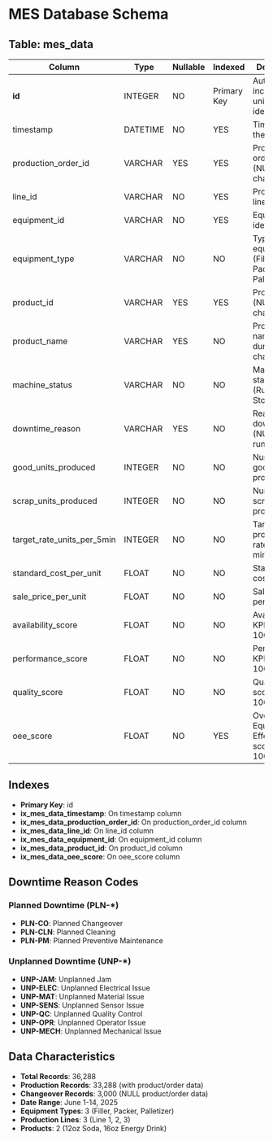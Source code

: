 # MES Database Schema

## Table: mes_data

| Column | Type | Nullable | Indexed | Description |
|--------|------|----------|---------|-------------|
| **id** | INTEGER | NO | Primary Key | Auto-incrementing unique identifier |
| timestamp | DATETIME | NO | YES | Timestamp of the data point |
| production_order_id | VARCHAR | YES | YES | Production order ID (NULL during changeovers) |
| line_id | VARCHAR | NO | YES | Production line identifier |
| equipment_id | VARCHAR | NO | YES | Equipment identifier |
| equipment_type | VARCHAR | NO | NO | Type of equipment (Filler, Packer, Palletizer) |
| product_id | VARCHAR | YES | YES | Product SKU (NULL during changeovers) |
| product_name | VARCHAR | YES | NO | Product name (NULL during changeovers) |
| machine_status | VARCHAR | NO | NO | Machine status (Running, Stopped) |
| downtime_reason | VARCHAR | YES | NO | Reason for downtime (NULL when running) |
| good_units_produced | INTEGER | NO | NO | Number of good units produced |
| scrap_units_produced | INTEGER | NO | NO | Number of scrap units produced |
| target_rate_units_per_5min | INTEGER | NO | NO | Target production rate per 5 minutes |
| standard_cost_per_unit | FLOAT | NO | NO | Standard cost per unit |
| sale_price_per_unit | FLOAT | NO | NO | Sale price per unit |
| availability_score | FLOAT | NO | NO | Availability KPI score (0-100) |
| performance_score | FLOAT | NO | NO | Performance KPI score (0-100) |
| quality_score | FLOAT | NO | NO | Quality KPI score (0-100) |
| oee_score | FLOAT | NO | YES | Overall Equipment Effectiveness score (0-100) |

## Indexes

- **Primary Key**: id
- **ix_mes_data_timestamp**: On timestamp column
- **ix_mes_data_production_order_id**: On production_order_id column
- **ix_mes_data_line_id**: On line_id column
- **ix_mes_data_equipment_id**: On equipment_id column
- **ix_mes_data_product_id**: On product_id column
- **ix_mes_data_oee_score**: On oee_score column

## Downtime Reason Codes

### Planned Downtime (PLN-*)
- **PLN-CO**: Planned Changeover
- **PLN-CLN**: Planned Cleaning
- **PLN-PM**: Planned Preventive Maintenance

### Unplanned Downtime (UNP-*)
- **UNP-JAM**: Unplanned Jam
- **UNP-ELEC**: Unplanned Electrical Issue
- **UNP-MAT**: Unplanned Material Issue
- **UNP-SENS**: Unplanned Sensor Issue
- **UNP-QC**: Unplanned Quality Control
- **UNP-OPR**: Unplanned Operator Issue
- **UNP-MECH**: Unplanned Mechanical Issue

## Data Characteristics

- **Total Records**: 36,288
- **Production Records**: 33,288 (with product/order data)
- **Changeover Records**: 3,000 (NULL product/order data)
- **Date Range**: June 1-14, 2025
- **Equipment Types**: 3 (Filler, Packer, Palletizer)
- **Production Lines**: 3 (Line 1, 2, 3)
- **Products**: 2 (12oz Soda, 16oz Energy Drink)
